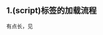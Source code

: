 ## 1.(script)标签的加载流程

有点长，见[<script>标签元素](https://www.jianshu.com/p/028635fc2ab6) 。

## 2.浏览器渲染页面的步骤

#### ①DNS解析

DNS解析是一个递归查询的过程。

本地域名服务器 - 根域名服务器 - com顶级域名服务器

查询到的缓存在本地。

#### ②TCP连接

SSL握手

```markdown
第一步，客户端给出协议版本号、一个客户端生成的随机数（Client random），以及客户端支持的加密方法。

第二步，服务器确认双方使用的加密方法，并给出数字证书、以及一个服务器生成的随机数（Server random）。

第三步，客户端确认数字证书有效，然后生成一个新的随机数（Premaster secret），并使用数字证书中的公钥，加密这个随机数，发给服务器。

第四步，服务器使用自己的私钥，获取客户端发来的随机数（即Premaster secret）。

第五步，客户端和服务器根据约定的加密方法，使用前面的三个随机数，生成"对话密钥"（session key），用来加密接下来的整个对话过程。
```

#### ③发送HTTP请求（HTTP->(SSL/TLS)->TCP->IP）(请求行，请求报头，请求正文)

有哪些请求：GET POST HEAD(1.0), PUT PATCH DELETE OPTIONS  TRACE CONNECT(1.1) 

**GET POST的区别？**

语义不同，本质上没有区别。(TCPl链接)

区别在于不同的使用场景的规范，和不同浏览器/服务器/接口的实现方式。

（一般来说GET参数在URL，POST在Request Body中，但是实际上都可以)

浏览器请求的GET/POST 和 接口中的GET/POST。

一般来说，GET产生一个TCP数据包，POST两个。GET header data 一起发送（因为就是URL），服务器200；POST先发header,服务器100 continue，浏览器继续发送data，服务器响应200。

GET如果发送body也可以两步走，先100再200。

(两次包的好处，网络环境差的情况下，两次包方便TCP验证数据完整性)

并不是所有浏览器POST都会发送两次包，比如Firefox就发送一次。

**header 和 body 分开发送是部分浏览器或框架的请求方法，不属于 post 必然行为。**

#### ④服务器处理请求并返回HTTP报文（状态码，响应报头，响应报文）

状态码是由3位数组成，第一个数字定义了响应的类别，且有五种可能取值:

- 1xx：指示信息–表示请求已接收，继续处理。

  	100 客户端继续发送请求

  ​		 101 服务器根据客户端请求切换协议，主要用于websocket和http2升级

- 2xx：成功–表示请求已被成功接收、理解、接受。

  ​		 200（成功）：请求已成功，请求所希望的响应头或数据体将随此响应返回

  ​		 201（已创建）：请求成功并且服务器创建了新的资源

  ​		 202（已创建）：服务器已经接收请求，但尚未处理

  ​		 203（非授权信息）：服务器已成功处理请求，但返回的信息可能来自另一来源

  ​	 	204（无内容）：服务器成功处理请求，但没有返回任何内容

  ​		 205（重置内容）：服务器成功处理请求，但没有返回任何内容

  ​		 206（部分内容）：服务器成功处理了部分请求 （断点续传或者视频文件等大文件加载）

- 3xx：重定向–要完成请求必须进行更进一步的操作。

  ​		 300（多种选择）：针对请求，服务器可执行多种操作。服务器可根据请求者 (user agent) 选择一项操作，或提供操作列表供请求者选择 (会缓存)

  ​		 301（永久移动）：请求的网页已永久移动到新位置。服务器返回此响应（对 GET 或 HEAD 请求的响应）时，会自动将请求者转到新位置（不会缓存）

  ​		 302（临时移动）：服务器目前从不同位置的网页响应请求，但请求者应继续使用原有位置来进行以后的请求

  ​		 303（查看其他位置）：请求者应当对不同的位置使用单独的 GET 请求来检索响应时，服务器返回此代码

  ​		 305 （使用代理）：请求者只能使用代理访问请求的网页。如果服务器返回此响应，还表示请求者应使用代理

  ​		 307 （临时重定向）：服务器目前从不同位置的网页响应请求，但请求者应继续使用原有位置来进行以后的请求

- 4xx：请求有语法错误或请求无法实现。代表了客户端看起来可能发生了错误，妨碍了服务器的处理

  ​		 400（错误请求）：服务器不理解请求的语法

  ​		 401（未授权）：请求要求身份验证。对于需要登录的网页，服务器可能返回此响应。

  ​	 	403（禁止）：服务器拒绝请求

  ​	 	404（未找到）：服务器找不到请求的网页

  ​		 405（方法禁用）：禁用请求中指定的方法

  ​		 406（不接受）：无法使用请求的内容特性响应请求的网页

  ​		 407（需要代理授权）：此状态代码与 401（未授权）类似，但指定请求者应当授权使用代理

  ​		 408（请求超时）：服务器等候请求时发生超时

- 5xx：服务器端错误–服务器未能实现合法的请求。表示服务器无法完成明显有效的请求。这类状态码代表了服务器在处理请求的过程中有错误或者异常状态发生

   500（服务器内部错误）：服务器遇到错误，无法完成请求

  ​		 501（尚未实施）：服务器不具备完成请求的功能。例如，服务器无法识别请求方法时可能会返回此代码

  ​		 502（错误网关）：服务器作为网关或代理，从上游服务器收到无效响应

  ​		 503（服务不可用）：服务器目前无法使用（由于超载或停机维护）

  ​		 504（网关超时）：服务器作为网关或代理，但是没有及时从上游服务器收到请求

  ​		 505（HTTP 版本不受支持）：服务器不支持请求中所用的 HTTP 协议版本

- 特殊：

  ​		 304： 协商缓存，告诉客户端有缓存，直接使用缓存中的数据，返回的页面只有头部信息，没有内容部分

  ​	 

#### ⑤浏览器解析渲染页面

reflow和repain

refiow:DOM节点中的各个元素都是以盒模型的形式存在，浏览器去计算其位置和大小等。

repain:绘制内容。

reflow必然导致repain

浏览器在解析过程中，如果遇到请求外部资源时，如图像,iconfont,JS等。浏览器将重复前面过程下载该资源。请求过程是异步的，并不会影响HTML文档进行加载，但是当文档加载过程中遇到JS文件，HTML文档会挂起渲染过程，不仅要等到文档中JS文件加载完毕还要等待解析执行完毕，才会继续HTML的渲染过程。原因是因为JS有可能修改DOM结构，这就意味着JS执行完成前，后续所有资源的下载是没有必要的，这就是JS阻塞后续资源下载的根本原因。

#### ⑥连接结束

## 3.URL编码

"只有字母和数字[0-9a-zA-Z]、一些特殊符号"$-_.+!*'(),"[不包括双引号]、以及某些保留字，才可以不经过编码直接用于URL。"

**网址路径的编码，用的是utf-8编码。**

**查询字符串的编码，用的是操作系统的默认编码。**?mid=13218

**GET和POST方法的编码，用的是网页的编码。**

**在Ajax调用中，IE总是采用GB2312编码（操作系统的默认编码），而Firefox总是采用utf-8编码。**

解决编码混乱的方法：使用Javascript先对URL编码，然后再向服务器提交，不要给浏览器插手的机会。因为Javascript的输出总是一致的，所以就保证了服务器得到的数据是格式统一的。

escape() 老方法

encodeURI() , encodeURIComponent(),decodeURI(),decodeURIComponent();

## 4.重定向

转发和重定向。

字面意义

## 5.跨域

#### **①为什么会出现跨域问题**

出于浏览器的同源策略限制。同源策略（Sameoriginpolicy）是一种约定，它是浏览器最核心也最基本的安全功能，如果缺少了同源策略，则浏览器的正常功能可能都会受到影响。可以说Web是构建在同源策略基础之上的，浏览器只是针对同源策略的一种实现。同源策略会阻止一个域的javascript脚本和另外一个域的内容进行交互。所谓同源（即指在同一个域）就是两个页面具有相同的协议（protocol），主机（host）和端口号（port）

#### **②什么是跨域**

当一个请求url的**协议、域名、端口**三者之间任意一个与当前页面url不同即为跨域

#### **③非同源限制**

无法读取非同源网页的 Cookie、LocalStorage 和 IndexedDB

无法接触非同源网页的 DOM

无法向非同源地址发送 AJAX 请求

#### **④跨域解决方法**

**【1】****设置document.domain解决无法读取非同源网页的 Cookie问题**

因为浏览器是通过document.domain属性来检查两个页面是否同源，因此只要通过设置相同的document.domain，两个页面就可以共享Cookie（此方案仅限主域相同，子域不同的跨域应用场景。）www.test.com / blog.test.com

```js
// 两个页面都设置
document.domain = 'test.com';
```

【2】**跨文档通信 API：window.postMessage()**

- 页面和其打开的新窗口的数据传递
- 多窗口之间消息传递
- 页面与嵌套的iframe消息传递

```js
// 父窗口打开一个子窗口
var openWindow = window.open('http://test2.com', 'title');
// 父窗口向子窗口发消息(第一个参数代表发送的内容，第二个参数代表接收消息窗口的url)
openWindow.postMessage('Nice to meet you!', 'http://test2.com');
//监听message消息
window.addEventListener('message', function (e) {
  console.log(e.source); // e.source 发送消息的窗口
  console.log(e.origin); // e.origin 消息发向的网址
  console.log(e.data);   // e.data   发送的消息
},false);
```

**【3】****JSONP**

JSONP 是服务器与客户端跨源通信的常用方法。最大特点就是简单适用，兼容性好（兼容低版本IE），缺点是只支持get请求，不支持post请求。

核心思想：网页通过添加一个<script>元素，向服务器请求 JSON 数据，服务器收到请求后，将数据放在一个指定名字的回调函数的参数位置传回来。

```html
<!--原生实现-->
<script src="http://test.com/data?callback=dosomething"></script>
<script type="text/javascript">
	function dosomething(res){
        console.log(res.data);
    }
</script>
```

```js
<!--jQuery ajax-->
$.ajax({
    url:"http://www.test.com:8080/login",
    type:"get",
    dataType:'jsonp',
    jsonCallback:'handleCallback',
    data:{}
})
```

```vue
<!--vue-->
this.$http.jsonp('http://www.test.com:8080/login',{
	params:{},
	jsonp:'handleCallback',
}).then((res)=>{
	console.log(res);
});
```

**【4】****CORS**

CORS 是跨域资源分享（Cross-Origin Resource Sharing）的缩写。它是 W3C 标准，属于跨源 AJAX 请求的根本解决方法。

1、普通跨域请求：只需服务器端设置Access-Control-Allow-Origin

2、带cookie跨域请求：前后端都需要进行设置

**【前端设置】**根据xhr.withCredentials字段判断是否带有cookie

```js
<!--原生ajax实现-->
var xhr = new XMLHttpRequest(); // IE8/9需用window.XDomainRequest兼容
 
// 前端设置是否带cookie
xhr.withCredentials = true;
 
xhr.open('post', 'http://www.domain2.com:8080/login', true);
xhr.setRequestHeader('Content-Type', 'application/x-www-form-urlencoded');
xhr.send('user=admin');
 
xhr.onreadystatechange = function() {
    if (xhr.readyState == 4 && xhr.status == 200) {
        alert(xhr.responseText);
    }
};
```

```ajax
<!--jQuery ajax实现-->
$.ajax({
   url: 'http://www.test.com:8080/login',
   type: 'get',
   data: {},
   xhrFields: {
       withCredentials: true    // 前端设置是否带cookie
   },
   crossDomain: true,   // 会让请求头中包含跨域的额外信息，但不会含cookie
});
```

```vue
<!--vue-resource-->
Vue.http.options.credentials = true
```

```js
<!--axios-->
axios.defaults.withCredentials = true
```

**【服务端设置】**服务器端对于CORS的支持，主要是通过设置Access-Control-Allow-Origin来进行的。如果浏览器检测到相应的设置，就可以允许Ajax进行跨域的访问。

```apache
Apache服务器
Header set Access-Control-Allow-Origin *
```

```php
//php后台
<?php 
header("Access-Control-Allow-Origin:*")
```

```javascript
//node.js后台
var http = require('http');
var server = http.createServer();
var qs = require('querystring');
 
server.on('request', function(req, res) {
    var postData = '';
    // 数据块接收中
    req.addListener('data', function(chunk) {
        postData += chunk;
    });
    // 数据接收完毕
    req.addListener('end', function() {
        postData = qs.parse(postData);
        // 跨域后台设置
        res.writeHead(200, {
            'Access-Control-Allow-Credentials': 'true',     // 后端允许发送Cookie
            'Access-Control-Allow-Origin': 'http://www.domain1.com',    // 允许访问的域（协议+域名+端口）
            /* 
             * 此处设置的cookie还是domain2的而非domain1，因为后端也不能跨域写cookie(nginx反向代理可以实现)，
             * 但只要domain2中写入一次cookie认证，后面的跨域接口都能从domain2中获取cookie，从而实现所有的接口都能跨域访问
             */
            'Set-Cookie': 'l=a123456;Path=/;Domain=www.domain2.com;HttpOnly'  // HttpOnly的作用是让js无法读取cookie
        });
        res.write(JSON.stringify(postData));
        res.end();
    });
});
 
server.listen('8080');
console.log('Server is running at port 8080...');
```

```java
/*
 * 导入包：import javax.servlet.http.HttpServletResponse;
 * 接口参数中定义：HttpServletResponse response
 */
 
// 允许跨域访问的域名：若有端口需写全（协议+域名+端口），若没有端口末尾不用加'/'
response.setHeader("Access-Control-Allow-Origin", "http://www.domain1.com"); 
 
// 允许前端带认证cookie：启用此项后，上面的域名不能为'*'，必须指定具体的域名，否则浏览器会提示
response.setHeader("Access-Control-Allow-Credentials", "true"); 
 
// 提示OPTIONS预检时，后端需要设置的两个常用自定义头
response.setHeader("Access-Control-Allow-Headers", "Content-Type,X-Requested-With");
```

**【5】服务端代理（参考researchApi)**

服务端请求不会跨域

![img](https://user-gold-cdn.xitu.io/2020/4/13/1717441c9f004d9b?imageslim)

![img](https://user-gold-cdn.xitu.io/2020/4/13/1717441cb6c9453f?imageslim)

[10种跨域解决方案](https://juejin.cn/post/6844904126246027278#heading-3)

## 6.Cookie,Session,Local Storage

### 什么是cookie

cookie是保存在客户端的纯文本文件。

cookie的作用就是用来解决   如何记录客户端的用户信息

name?登陆状态？访问记录？

Cookie以name=值 的形式存储

```js
document.cookie="username=John Doe; expires=Thu, 18 Dec 2043 12:00:00 GMT; path=/";
```



注意

```
Cookie 可以创建由超文本标记语言 (HTML) 页中的客户端脚本 （例如，通过使用 Microsoft Visual Basic 脚本版或 JScript 编写的脚本），通过使用 Microsoft Win32 互联网功能 （Win32 程序InternetSetCookie 和 InternetGetCookie），或由服务器端脚本 （例如，一个 Active Server Pages [ASP] 页面上，在 Visual Basic 脚本版本中编写的脚本或通用网关接口 [CGI] 脚本）。
```



### **cookie和session**

**cookie和session都是用来跟踪浏览器用户身份的会话方式**

cookie不设置过期事件保存在内存中，随浏览器关闭结束，设置过期事件保存在硬盘中。每次请求会带上cookie。

session保存在服务端，并且sessionid被包含在cookie中。

用户禁用cookie则需要URL重写，将sessionid拼接到地址后。

单个cookie不超过4kb,session大小无限制。

**优缺点：**

cookie大小受限，功能受限(会被禁用)，安全性低，浪费带宽，但可以管理path。

session占内存，多用户在线服务器压力大，依赖cookie，创建随意，不好维护。

#### localStorage和sessionStorage

WebStorage提供了两种API：**localStorage（本地存储）**和**sessionStorage（会话存储）**

**WebStorage两个主要目标：**

```
1.提供一种在cookie之外存储会话数据的路径
2.提供一种存储大量可以跨会话存在的数据的机制
```

localStorage的生命周期是永久的，关闭页面或浏览器之后localStorage中的数据也不会消失。

sessionStorage是在同源的窗口中始终存在的数据。只要这个浏览器窗口没有关闭，即使刷新页面或者进入同源另一个页面，数据依然存在。但是sessionStorage在关闭了浏览器窗口后就会被销毁。同时独立的打开同一个窗口同一个页面，sessionStorage也是不一样的。

localStorage和sessionStorage的存储数据大小一般都是：5MB

localStorage和sessionStorage都保存在客户端，不与服务器进行交互通信

localStorage和sessionStorage只能存储字符串类型，对于复杂的对象可以使用ECMAScript提供的JSON对象的stringify和parse来处理

localStorage：**window.localStorage**
sessionStorage：**window.sessionStorage**

#### WebStorage的优点

（1）存储空间更大：cookie为4KB，而WebStorage是5MB

（2）节省网络流量：WebStorage不会传送到服务器，存储在本地的数据可以直接获取，也不会像cookie一样每次请求都会传送到服务器，所以减少了客户端和服务端的交互，节省了网络流量

（3）对于那种只需要在用户浏览一组页面期间保存而关闭浏览器后就可以丢弃的数据，sessionStorage会非常方便

（4）快速显示：有的数据存储在WebStorage上再加上浏览器本身的缓存。获取数据时可以从本地获取会比从服务器端获取快得多，所以速度更快

（5）安全性：WebStorage不会随着HTTP header发送到服务器端，所以安全性相对于cookie来说会比较高一些，不会担心截获，但是仍然存在伪造问题

（6）WebStorage提供了一些方法，数据操作比cookie方便

```
setItem(key, value) —— 保存数据，以键值对的方式存储信息
getItem(key) —— 获取数据，将键值传入，即可获取到对应的value值
removeItem(key) —— 删除单个数据，根据键值移除对应的信息
clear() —— 删除所有的数据
key(index) —— 获取某个索引的key
```

## 7.HTTP1.0 1.1 2.0

待完成

## 8.如何利用缓存

待完成

